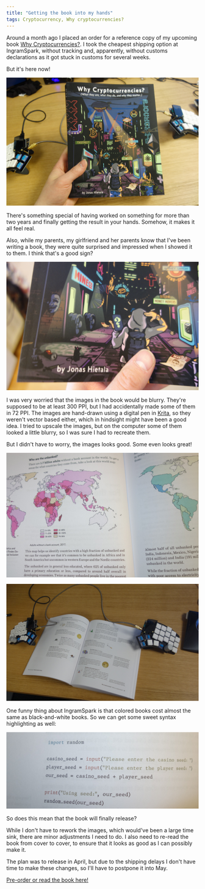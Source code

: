 ```yaml
---
title: "Getting the book into my hands"
tags: Cryptocurrency, Why cryptocurrencies?
---
```


Around a month ago I placed an order for a reference copy of my upcoming book [Why Cryptocurrencies?][whycrypto]. I took the cheapest shipping option at IngramSpark, without tracking and, apparently, without customs declarations as it got stuck in customs for several weeks.

But it's here now!

![It's here! It's real!](/images/whycrypto/cover-hand.png)

There's something special of having worked on something for more than two years and finally getting the result in your hands. Somehow, it makes it all feel real.

Also, while my parents, my girlfriend and her parents know that I've been writing a book, they were quite surprised and impressed when I showed it to them. I think that's a good sign?

![Irrefutable proof that I made this book](/images/whycrypto/cover-name.png)

I was very worried that the images in the book would be blurry. They're supposed to be at least 300 PPI, but I had accidentally made some of them in 72 PPI. The images are hand-drawn using a digital pen in [Krita][], so they weren't vector based either, which in hindsight might have been a good idea. I tried to upscale the images, but on the computer some of them looked a little blurry, so I was sure I had to recreate them.

But I didn't have to worry, the images looks good. Some even looks great!

![My camera skills don't do the images justice---they look very good in real life](/images/whycrypto/bank.png)

![Yes, flexing like this is the real reason I have a split keyboard](/images/whycrypto/cover-keyb.png)

One funny thing about IngramSpark is that colored books cost almost the same as black-and-white books. So we can get some sweet syntax highlighting as well:

![It's really annoying that publishers of many programming books only publish in black-and-white. It's unfortunate that this is the *only* example of syntax highlight in the entire book, but it does look great. My next book, if I ever write one, will be full of code examples so I can show traditional publishers how a programming book should look like.](/images/whycrypto/code.png)

So does this mean that the book will finally release?

While I don't have to rework the images, which would've been a large time sink, there are minor adjustments I need to do. I also need to re-read the book from cover to cover, to ensure that it looks as good as I can possibly make it.

The plan was to release in April, but due to the shipping delays I don't have time to make these changes, so I'll have to postpone it into May.

[Pre-order or read the book here!][whycrypto]

[whycrypto]: https://whycryptocurrencies.com/ "Why Cryptocurrencies?"
[Krita]: https://krita.org/en/  "Krita | Digital Painting"
